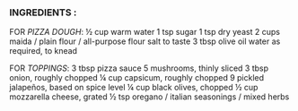 ### INGREDIENTS :

FOR *PIZZA DOUGH*:
½ cup warm water
1 tsp sugar
1 tsp dry yeast
2 cups maida / plain flour / all-purpose flour
salt to taste
3 tbsp olive oil
water as required, to knead

FOR *TOPPINGS*:
3 tbsp pizza sauce
5 mushrooms, thinly sliced
3 tbsp onion, roughly chopped
¼ cup capsicum, roughly chopped
9 pickled jalapeños, based on spice level
¼ cup black olives, chopped
½ cup mozzarella cheese, grated
½ tsp oregano / italian seasonings / mixed herbs